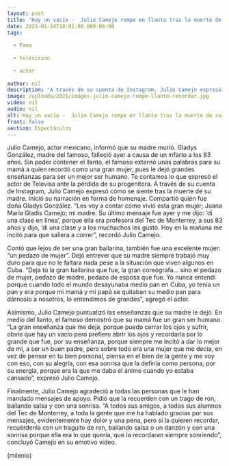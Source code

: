 ```yaml
---
layout: post
title: "Hay un vacío -  Julio Camejo rompe en llanto tras la muerte de su madre; así la recuerda"
date: 2021-01-14T18:01:00.000-06:00
tags:
  
  - Fama
  
  - television
  
  - actor
  
author: nil
description: "A través de su cuenta de Instagram, Julio Camejo expresó cómo se siente tras la muerte de su madre. Inició su narración en forma de homenaje. Compartió quién fue doña Gladys González. "
image: /uploads/2021/images-julio-camejo-rompe-llanto-recordar.jpg
video: nil
audio: nil
alt: Hay un vacío -  Julio Camejo rompe en llanto tras la muerte de su madre; así la recuerda
front: false
section: Espectáculos
---
```


Julio Camejo, actor mexicano, informó que su madre murió. Gladys González, madre del famoso, falleció ayer a causa de un infarto a los 83 años. Sin poder contener el llanto, el famoso externó unas palabras para su mamá a quien recordó como una gran mujer, pues le dejó grandes enseñanzas para ser un mejor ser humano. Te contamos lo que expresó el actor de Televisa ante la pérdida de su progenitora. A través de su cuenta de Instagram, Julio Camejo expresó cómo se siente tras la muerte de su madre. Inició su narración en forma de homenaje. Compartió quién fue doña Gladys González. “Les voy a contar cómo vivió esta gran mujer; Juana María Gladis Camejo; mi madre. Su último mensaje fue ayer y me dijo: ‘di una clase en línea’, porque ella era profesora del Tec de Monterrey, a sus 83 años y dijo, ‘di una clase y a los muchachos les gustó. Hoy en la mañana me incitó para que saliera a correr”, recordó Julio Camejo. 

Contó que lejos de ser una gran bailarina, también fue una excelente mujer: “un pedazo de mujer”. Dejó entrever que su madre siempre trabajó muy duro para que no le faltara nada pese a la situación que viven algunos en Cuba. “Deja tú la gran bailarina que fue, la gran coreógrafa… sino el pedazo de mujer, pedazo de madre, pedazo de esposa que fue. Yo nunca entendí porque cuando todo el mundo desayunaba medio pan en Cuba, yo tenía un pan y era porque mi mamá y mi papá se quitaban su medio pan para dárnoslo a nosotros, lo entendimos de grandes”, agregó el actor. 

Asimismo, Julio Camejo puntualizó las enseñanzas que su madre le dejó. En medio del llanto, el famoso demostró que su mamá fue un gran ser humano. “La gran enseñanza que me deja, porque puedo cerrar los ojos y sufrir, obvio que hay un vacío pero prefiero abrir los ojos y recordarla por lo grande que fue, por su enseñanza, porque siempre me incitó a dar lo mejor de mi, a ser un buen padre, pero sobre todo era una mujer que me decía, en vez de pensar en tu bien personal, piensa en el bien de la gente y me voy con eso, con su alegría, con esa sonrisa que la definía como persona, por su energía, porque era la que me daba el ánimo cuando yo estaba cansado”, expresó Julio Camejo. 

Finalmente, Julio Camejo agradeció a todas las personas que le han mandado mensajes de apoyo. Pidió que la recuerden con un trago de ron, bailando salsa y con una sonrisa. “A todos sus amigos, a todos sus alumnos del Tec de Monterrey, a toda la gente que me ha hablado gracias por sus mensajes, evidentemente hay dolor y una pena, pero si la quieren recordar, recuérdenla con un traguito de ron, bailando salsa o un danzón y con una sonrisa porque ella era lo que quería, que la recordaran siempre sonriendo”, concluyó Camejo en su emotivo video.​

(milenio)